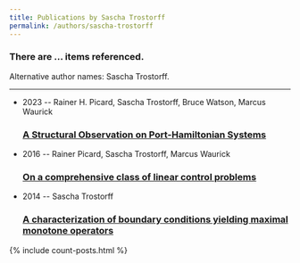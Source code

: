 ```yaml
---
title: Publications by Sascha Trostorff
permalink: /authors/sascha-trostorff
---
```


<h3 id="number-posts">There are ... items referenced.</h3>
<p id='info-authors'>Alternative author names: Sascha Trostorff.</p>
<hr />
<ul class="post-list">
<li><span class='post-meta'>2023 -- Rainer H. Picard, Sascha Trostorff, Bruce Watson, Marcus Waurick</span><h3><a class='post-link' href="{{ site.baseurl }}/a-structural-observation-on-port-hamiltonian-systems">A Structural Observation on Port-Hamiltonian Systems</a></h3></li>
<li><span class='post-meta'>2016 -- Rainer Picard, Sascha Trostorff, Marcus Waurick</span><h3><a class='post-link' href="{{ site.baseurl }}/on-a-comprehensive-class-of-linear-control-problems">On a comprehensive class of linear control problems</a></h3></li>
<li><span class='post-meta'>2014 -- Sascha Trostorff</span><h3><a class='post-link' href="{{ site.baseurl }}/a-characterization-of-boundary-conditions-yielding-maximal-monotone-operators">A characterization of boundary conditions yielding maximal monotone operators</a></h3></li>

</ul>
{% include count-posts.html %}
